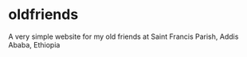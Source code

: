 # oldfriends
A very simple website for my old friends at Saint Francis Parish, Addis Ababa, Ethiopia
